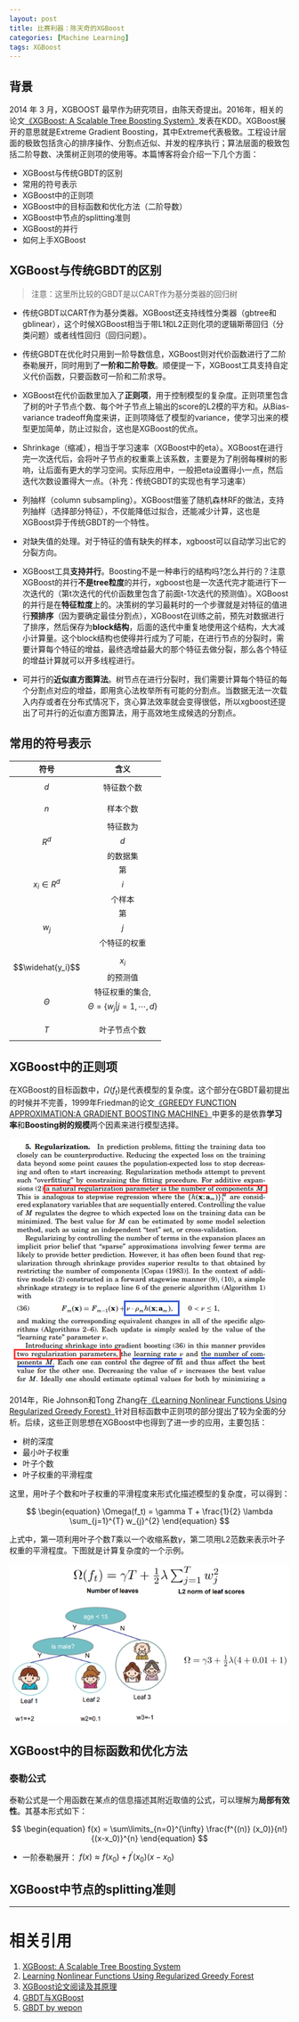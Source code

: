 ```yaml
---
layout: post
title: 比赛利器：陈天奇的XGBoost
categories: [Machine Learning]
tags: XGBoost 
---
```


## 背景

2014 年 3 月，XGBOOST 最早作为研究项目，由陈天奇提出。2016年，相关的论文[《XGBoost: A Scalable Tree Boosting System》](https://arxiv.org/pdf/1603.02754.pdf)发表在KDD。XGBoost展开的意思就是Extreme Gradient Boosting，其中Extreme代表极致。工程设计层面的极致包括贪心的排序操作、分割点近似、并发的程序执行；算法层面的极致包括二阶导数、决策树正则项的使用等。本篇博客将会介绍一下几个方面：

- XGBoost与传统GBDT的区别
- 常用的符号表示
- XGBoost中的正则项
- XGBoost中的目标函数和优化方法（二阶导数）
- XGBoost中节点的splitting准则
- XGBoost的并行
- 如何上手XGBoost


## XGBoost与传统GBDT的区别

> 注意：这里所比较的GBDT是以CART作为基分类器的回归树

- 传统GBDT以CART作为基分类器。XGBoost还支持线性分类器（gbtree和gblinear），这个时候XGBoost相当于带L1和L2正则化项的逻辑斯蒂回归（分类问题）或者线性回归（回归问题）。

- 传统GBDT在优化时只用到一阶导数信息，XGBoost则对代价函数进行了二阶泰勒展开，同时用到了**一阶和二阶导数**。顺便提一下，XGBoost工具支持自定义代价函数，只要函数可一阶和二阶求导。

- XGBoost在代价函数里加入了**正则项**，用于控制模型的复杂度。正则项里包含了树的叶子节点个数、每个叶子节点上输出的score的L2模的平方和。从Bias-variance tradeoff角度来讲，正则项降低了模型的variance，使学习出来的模型更加简单，防止过拟合，这也是XGBoost的优点。

- Shrinkage（缩减），相当于学习速率（XGBoost中的eta）。XGBoost在进行完一次迭代后，会将叶子节点的权重乘上该系数，主要是为了削弱每棵树的影响，让后面有更大的学习空间。实际应用中，一般把eta设置得小一点，然后迭代次数设置得大一点。（补充：传统GBDT的实现也有学习速率）

- 列抽样（column subsampling）。XGBoost借鉴了随机森林RF的做法，支持列抽样（选择部分特征），不仅能降低过拟合，还能减少计算，这也是XGBoost异于传统GBDT的一个特性。

- 对缺失值的处理。对于特征的值有缺失的样本，xgboost可以自动学习出它的分裂方向。

- XGBoost工具**支持并行**。Boosting不是一种串行的结构吗?怎么并行的？注意XGBoost的并行**不是tree粒度**的并行，xgboost也是一次迭代完才能进行下一次迭代的（第t次迭代的代价函数里包含了前面t-1次迭代的预测值）。XGBoost的并行是在**特征粒度**上的。决策树的学习最耗时的一个步骤就是对特征的值进行**预排序**（因为要确定最佳分割点），XGBoost在训练之前，预先对数据进行了排序，然后保存为**block结构**，后面的迭代中重复地使用这个结构，大大减小计算量。这个block结构也使得并行成为了可能，在进行节点的分裂时，需要计算每个特征的增益，最终选增益最大的那个特征去做分裂，那么各个特征的增益计算就可以开多线程进行。

- 可并行的**近似直方图算法**。树节点在进行分裂时，我们需要计算每个特征的每个分割点对应的增益，即用贪心法枚举所有可能的分割点。当数据无法一次载入内存或者在分布式情况下，贪心算法效率就会变得很低，所以xgboost还提出了可并行的近似直方图算法，用于高效地生成候选的分割点。


## 常用的符号表示

| 符号 | 含义 |
|:-----------:|:--------------------:|
| $$d$$           | 特征数个数  |
| $$n$$           | 样本个数  |
| $$R^d$$           | 特征数为$$d$$的数据集  |
| $$x_i \in R^d$$   | 第$$i$$个样本         |
| $$w_j$$           | 第$$j$$个特征的权重    |
| $$\widehat{y_i}$$ | $$x_i$$的预测值        |
| $$\Theta$$        | 特征权重的集合, $$\Theta={\{w_j\|j=1, \cdots ,d\}}$$ |
| $$T$$             | 叶子节点个数           |


## XGBoost中的正则项

在XGBoost的目标函数中，$\Omega(f_t)$是代表模型的复杂度。这个部分在GBDT最初提出的时候并不完善，1999年Friedman的论文[《GREEDY FUNCTION APPROXIMATION:A GRADIENT BOOSTING MACHINE》](https://projecteuclid.org/download/pdf_1/euclid.aos/1013203451)中更多的是依靠**学习率**和**Boosting树的规模**两个因素来进行模型选择。

![first-regularization-gbdt](/assets/images/blog/xgboost/first-regularization-gbdt.png)

2014年，Rie Johnson和Tong Zhang在[《Learning Nonlinear Functions Using Regularized Greedy Forest》](https://ieeexplore.ieee.org/stamp/stamp.jsp?tp=&arnumber=6583153)针对目标函数中正则项的部分提出了较为全面的分析。后续，这些正则思想在XGBoost中也得到了进一步的应用，主要包括：
- 树的深度
- 最小叶子权重
- 叶子个数
- 叶子权重的平滑程度

这里，用叶子个数和叶子权重的平滑程度来形式化描述模型的复杂度，可以得到：

$$
\begin{equation}
   \Omega(f_t) = \gamma T + \frac{1}{2} \lambda \sum_{j=1}^{T} w_{j}^{2}
\end{equation}
$$


上式中，第一项利用叶子个数$T$乘以一个收缩系数$\gamma$，第二项用L2范数来表示叶子权重的平滑程度。下图就是计算复杂度的一个示例。

![example-regularization-xgboost](/assets/images/blog/xgboost/example-regularization-xgboost.png)


## XGBoost中的目标函数和优化方法

### 泰勒公式
泰勒公式是一个用函数在某点的信息描述其附近取值的公式，可以理解为**局部有效性**。其基本形式如下：

$$
\begin{equation}
   f(x) = \sum\limits_{n=0}^{\infty} \frac{f^{(n)} (x_0)}{n!} {(x-x_0)}^{n}
\end{equation}
$$

- 一阶泰勒展开： $f(x) \approx f(x_0) + f^{'}(x_0)(x-x_0)$



## XGBoost中节点的splitting准则


---
# 相关引用
1. [XGBoost: A Scalable Tree Boosting System](https://arxiv.org/pdf/1603.02754.pdf)
2. [Learning Nonlinear Functions Using Regularized Greedy Forest](https://ieeexplore.ieee.org/stamp/stamp.jsp?tp=&arnumber=6583153)
3. [XGBoost论文阅读及其原理](https://zhuanlan.zhihu.com/p/36794802)
4. [GBDT与XGBoost](http://sofasofa.io/forum_main_post.php?postid=1000331)
5. [GBDT by wepon](http://wepon.me/files/gbdt.pdf)